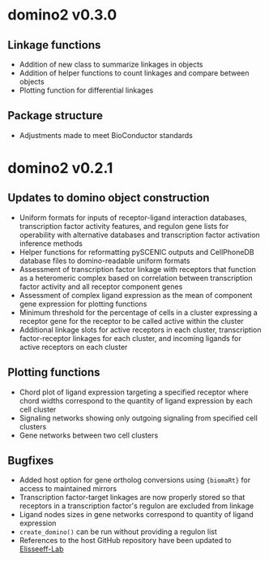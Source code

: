 # domino2 v0.3.0

## Linkage functions
- Addition of new class to summarize linkages in objects
- Addition of helper functions to count linkages and compare between objects
- Plotting function for differential linkages

## Package structure
- Adjustments made to meet BioConductor standards

# domino2 v0.2.1

## Updates to domino object construction
- Uniform formats for inputs of receptor-ligand interaction databases, transcription factor activity features, and regulon gene lists for operability with alternative databases and transcription factor activation inference methods
- Helper functions for reformatting pySCENIC outputs and CellPhoneDB database files to domino-readable uniform formats
- Assessment of transcription factor linkage with receptors that function as a heteromeric complex based on correlation between transcription factor activity and all receptor component genes
- Assessment of complex ligand expression as the mean of component gene expression for plotting functions
- Minimum threshold for the percentage of cells in a cluster expressing a receptor gene for the receptor to be called active within the cluster
- Additional linkage slots for active receptors in each cluster, transcription factor-receptor linkages for each cluster, and incoming ligands for active receptors on each cluster

## Plotting functions
- Chord plot of ligand expression targeting a specified receptor where chord widths correspond to the quantity of ligand expression by each cell cluster
- Signaling networks showing only outgoing signaling from specified cell clusters
- Gene networks between two cell clusters

## Bugfixes
- Added host option for gene ortholog conversions using `{biomaRt}` for access to maintained mirrors
- Transcription factor-target linkages are now properly stored so that receptors in a transcription factor's regulon are excluded from linkage
- Ligand nodes sizes in gene networks correspond to quantity of ligand expression
- `create_domino()` can be run without providing a regulon list
- References to the host GitHub repository have been updated to [Elisseeff-Lab](https://github.com/Elisseeff-Lab/domino)
